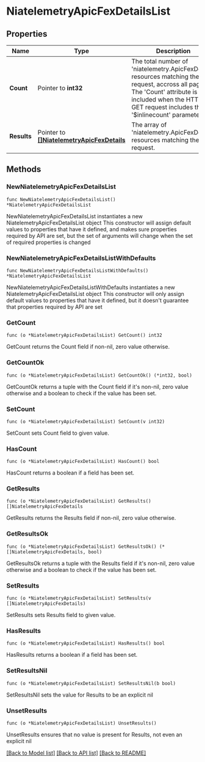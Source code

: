 # NiatelemetryApicFexDetailsList

## Properties

Name | Type | Description | Notes
------------ | ------------- | ------------- | -------------
**Count** | Pointer to **int32** | The total number of &#39;niatelemetry.ApicFexDetails&#39; resources matching the request, accross all pages. The &#39;Count&#39; attribute is included when the HTTP GET request includes the &#39;$inlinecount&#39; parameter. | [optional] 
**Results** | Pointer to [**[]NiatelemetryApicFexDetails**](NiatelemetryApicFexDetails.md) | The array of &#39;niatelemetry.ApicFexDetails&#39; resources matching the request. | [optional] 

## Methods

### NewNiatelemetryApicFexDetailsList

`func NewNiatelemetryApicFexDetailsList() *NiatelemetryApicFexDetailsList`

NewNiatelemetryApicFexDetailsList instantiates a new NiatelemetryApicFexDetailsList object
This constructor will assign default values to properties that have it defined,
and makes sure properties required by API are set, but the set of arguments
will change when the set of required properties is changed

### NewNiatelemetryApicFexDetailsListWithDefaults

`func NewNiatelemetryApicFexDetailsListWithDefaults() *NiatelemetryApicFexDetailsList`

NewNiatelemetryApicFexDetailsListWithDefaults instantiates a new NiatelemetryApicFexDetailsList object
This constructor will only assign default values to properties that have it defined,
but it doesn't guarantee that properties required by API are set

### GetCount

`func (o *NiatelemetryApicFexDetailsList) GetCount() int32`

GetCount returns the Count field if non-nil, zero value otherwise.

### GetCountOk

`func (o *NiatelemetryApicFexDetailsList) GetCountOk() (*int32, bool)`

GetCountOk returns a tuple with the Count field if it's non-nil, zero value otherwise
and a boolean to check if the value has been set.

### SetCount

`func (o *NiatelemetryApicFexDetailsList) SetCount(v int32)`

SetCount sets Count field to given value.

### HasCount

`func (o *NiatelemetryApicFexDetailsList) HasCount() bool`

HasCount returns a boolean if a field has been set.

### GetResults

`func (o *NiatelemetryApicFexDetailsList) GetResults() []NiatelemetryApicFexDetails`

GetResults returns the Results field if non-nil, zero value otherwise.

### GetResultsOk

`func (o *NiatelemetryApicFexDetailsList) GetResultsOk() (*[]NiatelemetryApicFexDetails, bool)`

GetResultsOk returns a tuple with the Results field if it's non-nil, zero value otherwise
and a boolean to check if the value has been set.

### SetResults

`func (o *NiatelemetryApicFexDetailsList) SetResults(v []NiatelemetryApicFexDetails)`

SetResults sets Results field to given value.

### HasResults

`func (o *NiatelemetryApicFexDetailsList) HasResults() bool`

HasResults returns a boolean if a field has been set.

### SetResultsNil

`func (o *NiatelemetryApicFexDetailsList) SetResultsNil(b bool)`

 SetResultsNil sets the value for Results to be an explicit nil

### UnsetResults
`func (o *NiatelemetryApicFexDetailsList) UnsetResults()`

UnsetResults ensures that no value is present for Results, not even an explicit nil

[[Back to Model list]](../README.md#documentation-for-models) [[Back to API list]](../README.md#documentation-for-api-endpoints) [[Back to README]](../README.md)


